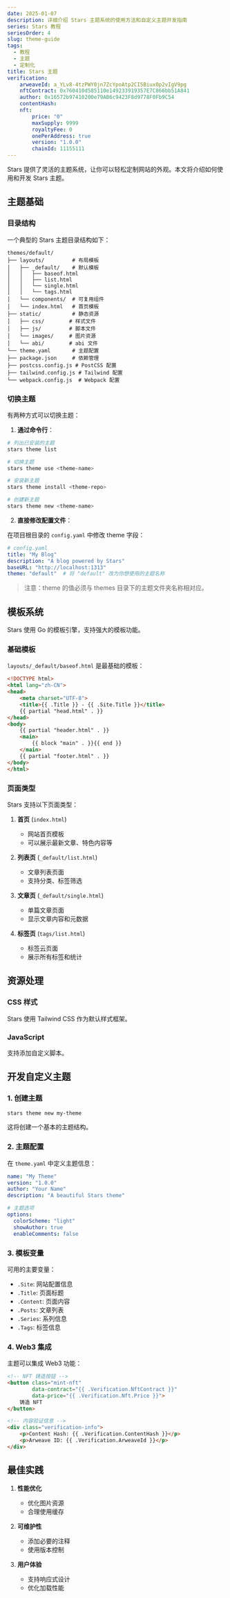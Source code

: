 ```yaml
---
date: 2025-01-07
description: 详细介绍 Stars 主题系统的使用方法和自定义主题开发指南
series: Stars 教程
seriesOrder: 4
slug: theme-guide
tags:
  - 教程
  - 主题
  - 定制化
title: Stars 主题
verification:
    arweaveId: a_YLv8-4tzPWY0jn7ZcYpoAtp2CI5Biux0p2vIgV9pg
    nftContract: 0x760410d585110e149233919357E7C866bb51A841
    author: 0x16572b97410200e79AB6c9423F8d9778F0Fb9C54
    contentHash: 
    nft:
        price: "0"
        maxSupply: 9999
        royaltyFee: 0
        onePerAddress: true
        version: "1.0.0"
        chainId: 11155111
---
```


Stars 提供了灵活的主题系统，让你可以轻松定制网站的外观。本文将介绍如何使用和开发 Stars 主题。

## 主题基础

### 目录结构

一个典型的 Stars 主题目录结构如下：

```
themes/default/
├── layouts/         # 布局模板
│   ├── _default/    # 默认模板
│   │   ├── baseof.html
│   │   ├── list.html
│   │   └── single.html
│   │   └── tags.html
│   └── components/  # 可复用组件
│   └── index.html   # 首页模板
├── static/          # 静态资源
│   ├── css/        # 样式文件
│   ├── js/         # 脚本文件
│   └── images/     # 图片资源
│   └── abi/        # abi 文件
└── theme.yaml       # 主题配置
├── package.json     # 依赖管理
├── postcss.config.js # PostCSS 配置
├── tailwind.config.js # Tailwind 配置
└── webpack.config.js  # Webpack 配置
```

### 切换主题

有两种方式可以切换主题：

1. **通过命令行**：

```bash
# 列出已安装的主题
stars theme list

# 切换主题
stars theme use <theme-name>

# 安装新主题
stars theme install <theme-repo>

# 创建新主题
stars theme new <theme-name>
```

2. **直接修改配置文件**：

在项目根目录的 `config.yaml` 中修改 theme 字段：

```yaml
# config.yaml
title: "My Blog"
description: "A blog powered by Stars"
baseURL: "http://localhost:1313"
theme: "default"  # 将 "default" 改为你想使用的主题名称
```

> 注意：theme 的值必须与 themes 目录下的主题文件夹名称相对应。

## 模板系统

Stars 使用 Go 的模板引擎，支持强大的模板功能。

### 基础模板

`layouts/_default/baseof.html` 是最基础的模板：

```html
<!DOCTYPE html>
<html lang="zh-CN">
<head>
    <meta charset="UTF-8">
    <title>{{ .Title }} - {{ .Site.Title }}</title>
    {{ partial "head.html" . }}
</head>
<body>
    {{ partial "header.html" . }}
    <main>
        {{ block "main" . }}{{ end }}
    </main>
    {{ partial "footer.html" . }}
</body>
</html>
```

### 页面类型

Stars 支持以下页面类型：

1. **首页** (`index.html`)
   - 网站首页模板
   - 可以展示最新文章、特色内容等

2. **列表页** (`_default/list.html`)
   - 文章列表页面
   - 支持分类、标签筛选

3. **文章页** (`_default/single.html`)
   - 单篇文章页面
   - 显示文章内容和元数据

4. **标签页** (`tags/list.html`)
   - 标签云页面
   - 展示所有标签和统计

## 资源处理

### CSS 样式

Stars 使用 Tailwind CSS 作为默认样式框架。

### JavaScript

支持添加自定义脚本。

## 开发自定义主题

### 1. 创建主题

```bash
stars theme new my-theme
```

这将创建一个基本的主题结构。

### 2. 主题配置

在 `theme.yaml` 中定义主题信息：

```yaml
name: "My Theme"
version: "1.0.0"
author: "Your Name"
description: "A beautiful Stars theme"

# 主题选项
options:
  colorScheme: "light"
  showAuthor: true
  enableComments: false
```

### 3. 模板变量

可用的主要变量：

- `.Site`: 网站配置信息
- `.Title`: 页面标题
- `.Content`: 页面内容
- `.Posts`: 文章列表
- `.Series`: 系列信息
- `.Tags`: 标签信息

### 4. Web3 集成

主题可以集成 Web3 功能：

```html
<!-- NFT 铸造按钮 -->
<button class="mint-nft" 
        data-contract="{{ .Verification.NftContract }}"
        data-price="{{ .Verification.Nft.Price }}">
    铸造 NFT
</button>

<!-- 内容验证信息 -->
<div class="verification-info">
    <p>Content Hash: {{ .Verification.ContentHash }}</p>
    <p>Arweave ID: {{ .Verification.ArweaveId }}</p>
</div>
```

## 最佳实践

1. **性能优化**
   - 优化图片资源
   - 合理使用缓存

2. **可维护性**
   - 添加必要的注释
   - 使用版本控制

3. **用户体验**
   - 支持响应式设计
   - 优化加载性能